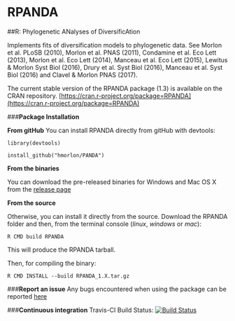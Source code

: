 # RPANDA
##R: Phylogenetic ANalyses of DiversificAtion

Implements fits of diversification models to phylogenetic data. See Morlon et al. PLoSB (2010), Morlon et al. PNAS (2011), Condamine et al. Eco Lett (2013), Morlon et al. Eco Lett (2014), Manceau et al. Eco Lett (2015), Lewitus & Morlon Syst Biol (2016), Drury et al. Syst Biol (2016), Manceau et al. Syst Biol (2016) and Clavel & Morlon PNAS (2017).

The current stable version of the RPANDA package (1.3) is available on the CRAN repository.
[https://cran.r-project.org/package=RPANDA](https://cran.r-project.org/package=RPANDA)

###**Package Installation**

**From gitHub**
You can install RPANDA directly from gitHub with devtools:

```
library(devtools)

install_github("hmorlon/PANDA")

```


**From the binaries**

You can download the pre-released binaries for Windows and Mac OS X from the [release page](https://github.com/hmorlon/PANDA/releases)

**From the source**

Otherwise, you can install it directly from the source. Download the RPANDA folder and then, from the terminal console (*linux*, *windows* or *mac*):
```
R CMD build RPANDA
```
This will produce the RPANDA tarball.

Then, for compiling the binary:
```
R CMD INSTALL --build RPANDA_1.X.tar.gz
```


###**Report an issue**
Any bugs encountered when using the package can be reported [here](https://github.com/hmorlon/PANDA/issues)

###**Continuous integration**
Travis-CI Build Status:
[![Build Status](https://travis-ci.org/hmorlon/PANDA.svg?branch=master)](https://travis-ci.org/hmorlon/PANDA)
